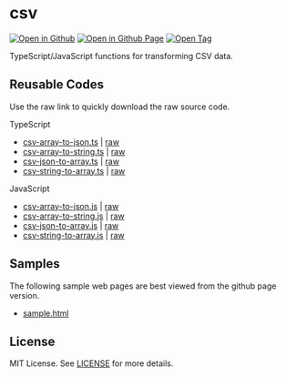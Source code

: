 # csv

[![Open in Github](https://img.shields.io/badge/Open_in_GitHub-6e5494)](https://github.com/JamesRobertHugginsNgo/csv)
[![Open in Github Page](https://img.shields.io/badge/Open_in_GitHub%20Page-4078c0)](https://jamesroberthugginsngo.github.io/csv/)
[![Open Tag](https://img.shields.io/badge/Open_Tag-2.0.0-6cc644)](https://github.com/JamesRobertHugginsNgo/csv/tree/2.0.0)

TypeScript/JavaScript functions for transforming CSV data.

## Reusable Codes

Use the raw link to quickly download the raw source code.

TypeScript

- [csv-array-to-json.ts](./src/csv-array-to-json.ts) \| [raw](./src/csv-array-to-json.ts?raw=1)
- [csv-array-to-string.ts](./src/csv-array-to-string.ts) \| [raw](./src/csv-array-to-string.ts?raw=1)
- [csv-json-to-array.ts](./src/csv-json-to-array.ts) \| [raw](./src/csv-json-to-array.ts?raw=1)
- [csv-string-to-array.ts](./src/csv-string-to-array.ts) \| [raw](./src/csv-string-to-array.ts?raw=1)

JavaScript

- [csv-array-to-json.js](./src/csv-array-to-json.js) \| [raw](./src/csv-array-to-json.js?raw=1)
- [csv-array-to-string.js](./src/csv-array-to-string.js) \| [raw](./src/csv-array-to-string.js?raw=1)
- [csv-json-to-array.js](./src/csv-json-to-array.js) \| [raw](./src/csv-json-to-array.js?raw=1)
- [csv-string-to-array.js](./src/csv-string-to-array.js) \| [raw](./src/csv-string-to-array.js?raw=1)

## Samples

The following sample web pages are best viewed from the github page version.

- [sample.html](./sample/sample.html)

## License

MIT License. See [LICENSE](LICENSE) for more details.
